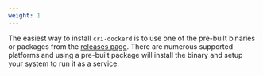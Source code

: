 ```yaml
---
weight: 1
---
```


The easiest way to install `cri-dockerd` is to use one of the pre-built binaries or
packages from the [releases page](https://github.com/Mirantis/cri-dockerd/releases).
There are numerous supported platforms and using a pre-built package will install
the binary and setup your system to run it as a service.
